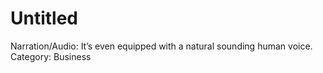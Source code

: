 # Untitled

Narration/Audio: It’s even equipped with a natural sounding human voice. 
Category: Business